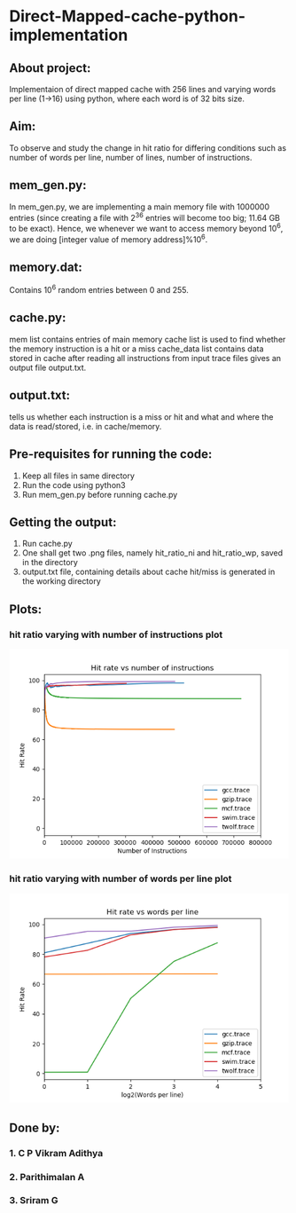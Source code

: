 # Direct-Mapped-cache-python-implementation

## About project:
Implementaion of direct mapped cache with 256 lines and varying words per line (1->16) using python, where each word is of 32 bits size.

## Aim:
To observe and study the change in hit ratio for differing conditions such as number of words per line, number of lines, number of instructions.

## mem_gen.py:
In mem_gen.py, we are implementing a main memory file with 1000000 entries (since creating a file with 2<sup>36</sup> entries will become too big; 11.64 GB to be exact).
Hence, we whenever we want to access memory beyond 10<sup>6</sup>, we are doing [integer value of memory address]%10<sup>6</sup>.

## memory.dat:
Contains 10<sup>6</sup> random entries between 0 and 255.

## cache.py:
mem list contains entries of main memory
cache list is used to find whether the memory instruction is a hit or a miss
cache_data list contains data stored in cache
after reading all instructions from input trace files gives an output file output.txt.

## output.txt:
tells us whether each instruction is a miss or hit and what and where the data is read/stored, i.e. in cache/memory.

## Pre-requisites for running the code:
1. Keep all files in same directory
2. Run the code using python3
3. Run mem_gen.py before running cache.py

## Getting the output:
1. Run cache.py
2. One shall get two .png files, namely hit_ratio_ni and hit_ratio_wp, saved in the directory
3. output.txt file, containing details about cache hit/miss is generated in the working directory

## Plots:

### hit ratio varying with number of instructions plot
![Alt text](hit_ratio_ni.png?raw=true "hit ratio varying with number of instructions")

### hit ratio varying with number of words per line plot
![Alt text](hit_ratio_wp.png?raw=true "hit ratio varying with change in number of words per line")

## Done by:
### 1. C P Vikram Adithya
### 2. Parithimalan A
### 3. Sriram G
